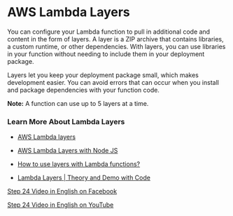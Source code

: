 # AWS Lambda Layers
You can configure your Lambda function to pull in additional code and content in the form of layers. A layer is a ZIP archive that contains libraries, a custom runtime, or other dependencies. With layers, you can use libraries in your function without needing to include them in your deployment package.

Layers let you keep your deployment package small, which makes development easier. You can avoid errors that can occur when you install and package dependencies with your function code. 

**Note:**
A function can use up to 5 layers at a time. 

### Learn More About Lambda Layers
- [AWS Lambda layers](https://docs.aws.amazon.com/lambda/latest/dg/configuration-layers.html "AWS Lambda layers")

- [AWS Lambda Layers with Node JS](https://www.youtube.com/watch?v=-r4GJlkdJo0 "AWS Lambda Layers with Node JS")

- [How to use layers with Lambda functions?](https://www.youtube.com/watch?v=i12H4cUFudU "How to use layers with Lambda functions?")

- [Lambda Layers | Theory and Demo with Code](https://www.youtube.com/watch?v=stovPJCVXcw "Lambda Layers | Theory and Demo with Code")


[Step 24 Video in English on Facebook](https://www.facebook.com/zeeshanhanif/videos/10225831683963655)

[Step 24 Video in English on YouTube](https://www.youtube.com/watch?v=HrvCZGKI9SE)

